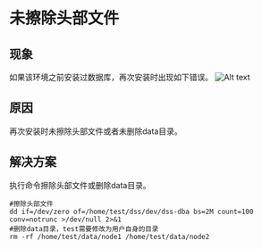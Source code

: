 # 未擦除头部文件

## 现象
如果该环境之前安装过数据库，再次安装时出现如下错误。
![Alt text](image.png)

## 原因
再次安装时未擦除头部文件或者未删除data目录。

## 解决方案
执行命令擦除头部文件或删除data目录。
```shell
#擦除头部文件
dd if=/dev/zero of=/home/test/dss/dev/dss-dba bs=2M count=100 conv=notrunc >/dev/null 2>&1
#删除data目录，test需要修改为用户自身的目录
rm -rf /home/test/data/node1 /home/test/data/node2
```
